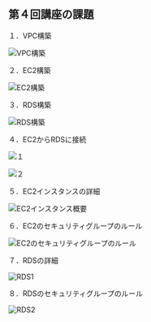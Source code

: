 ## 第４回講座の課題

１．VPC構築

![VPC構築](https://github.com/YukiNamekata/Raisetech/assets/139564081/e1a98a45-5aa6-4b41-8f9d-a6e99cd9b9da)


２．EC2構築

![EC2構築](https://github.com/YukiNamekata/Raisetech/assets/139564081/7206022a-4131-4b9d-82d3-4e2dade09f8b)


３．RDS構築

![RDS構築](https://github.com/YukiNamekata/Raisetech/assets/139564081/a5d09140-3859-403c-8eba-63ac6a60862a)


４．EC2からRDSに接続

![１](https://github.com/YukiNamekata/Raisetech/assets/139564081/9527b79a-e520-42b7-baba-67df570ac6ae)

![２](https://github.com/YukiNamekata/Raisetech/assets/139564081/0098fda0-778d-4564-a870-0635a9fc7ced)


５．EC2インスタンスの詳細

![EC2インスタンス概要](https://github.com/YukiNamekata/Raisetech/assets/139564081/b7f774cf-0ee3-4ba7-9024-0209ed0acfbd)


６．EC2のセキュリティグループのルール

![EC2のセキュリティグループのルール](https://github.com/YukiNamekata/Raisetech/assets/139564081/60a1aa5b-5803-42ad-80b9-1eab7fc1adbe)


７．RDSの詳細

![RDS1](https://github.com/YukiNamekata/Raisetech/assets/139564081/b5c86f48-ef7e-4e93-b3f5-c2c0cc8e362f)


８．RDSのセキュリティグループのルール

![RDS2](https://github.com/YukiNamekata/Raisetech/assets/139564081/e87248ee-33dc-43e6-b92e-1c542181f8ee)
